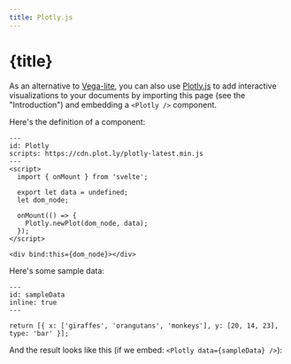 ```yaml
---
title: Plotly.js
---
```


# {title}

As an alternative to [Vega-lite](https://vega.github.io/vega-lite/), you can also use [Plotly.js](https://plotly.com/javascript/) to add interactive visualizations to your documents by importing this page (see the "Introduction") and embedding a `<Plotly />` component.

Here's the definition of a component:

```{code-cell} svelte
---
id: Plotly
scripts: https://cdn.plot.ly/plotly-latest.min.js
---
<script>
  import { onMount } from 'svelte';

  export let data = undefined;
  let dom_node;

  onMount(() => {
    Plotly.newPlot(dom_node, data);
  });
</script>

<div bind:this={dom_node}></div>
```

Here's some sample data:

```{code-cell} js
---
id: sampleData
inline: true
---

return [{ x: ['giraffes', 'orangutans', 'monkeys'], y: [20, 14, 23], type: 'bar' }];
```

And the result looks like this (if we embed: `<Plotly data={sampleData} />`):

<Plotly data={sampleData} />
